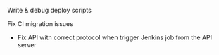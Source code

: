 Write & debug deploy scripts

Fix CI migration issues

* Fix API with correct protocol when trigger Jenkins job from the API server
